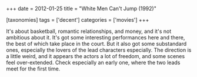 +++
date = 2012-01-25
title = "White Men Can't Jump (1992)"

[taxonomies]
tags = ['decent']
categories = ['movies']
+++

It's about basketball, romantic relationships, and money, and it's not
ambitious about it. It's got some interesting performances here and
there, the best of which take place in the court. But it also got some
substandard ones, especially the lovers of the lead characters
especially. The direction is a little weird, and it appears the actors a
lot of freedom, and some scenes feel over-extended. Check especially an
early one, where the two leads meet for the first time.
